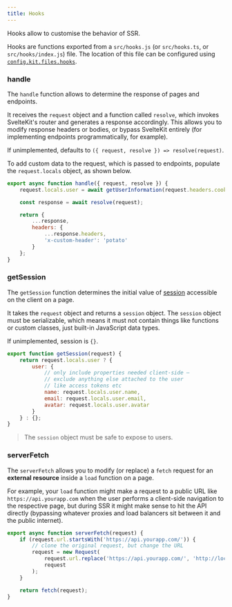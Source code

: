 ```yaml
---
title: Hooks
---
```


Hooks allow to customise the behavior of SSR.

Hooks are functions exported from a `src/hooks.js` (or `src/hooks.ts`, or `src/hooks/index.js`) file. The location of this file can be configured using [`config.kit.files.hooks`](#configuration).

### handle

The `handle` function allows to determine the response of pages and endpoints.

It receives the `request` object and a function called `resolve`, which invokes SvelteKit's router and generates a response accordingly. This allows you to modify response headers or bodies, or bypass SvelteKit entirely (for implementing endpoints programmatically, for example).

If unimplemented, defaults to `({ request, resolve }) => resolve(request)`.

To add custom data to the request, which is passed to endpoints, populate the `request.locals` object, as shown below.

```js
export async function handle({ request, resolve }) {
	request.locals.user = await getUserInformation(request.headers.cookie);

	const response = await resolve(request);

	return {
		...response,
		headers: {
			...response.headers,
			'x-custom-header': 'potato'
		}
	};
}
```

### getSession

The `getSession` function determines the initial value of [session](#modules-$app-stores) accessible on the client on a page.

It takes the `request` object and returns a `session` object. The `session` object must be serializable, which means it must not contain things like functions or custom classes, just built-in JavaScript data types.

If unimplemented, session is `{}`.

```js
export function getSession(request) {
	return request.locals.user ? {
		user: {
			// only include properties needed client-side —
			// exclude anything else attached to the user
			// like access tokens etc
			name: request.locals.user.name,
			email: request.locals.user.email,
			avatar: request.locals.user.avatar
		}
	} : {};
}
```

> The `session` object must be safe to expose to users.

### serverFetch

The `serverFetch` allows you to modify (or replace) a `fetch` request for an **external resource** inside a `load` function on a page.

For example, your `load` function might make a request to a public URL like `https://api.yourapp.com` when the user performs a client-side navigation to the respective page, but during SSR it might make sense to hit the API directly (bypassing whatever proxies and load balancers sit between it and the public internet).

```js
export async function serverFetch(request) {
	if (request.url.startsWith('https://api.yourapp.com/')) {
		// clone the original request, but change the URL
		request = new Request(
			request.url.replace('https://api.yourapp.com/', 'http://localhost:9999/'),
			request
		);
	}

	return fetch(request);
}
```
